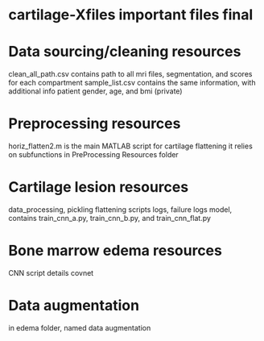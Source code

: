 # cartilage-Xfiles important files final

# Data sourcing/cleaning resources
clean_all_path.csv contains path to all mri files, segmentation, and scores for each compartment
sample_list.csv contains the same information, with additional info patient gender, age, and bmi (private)
# Preprocessing resources
horiz_flatten2.m is the main MATLAB script for cartilage flattening it relies on subfunctions in PreProcessing Resources folder
# Cartilage lesion resources
data_processing, pickling flattening scripts
logs, failure logs
model, contains train_cnn_a.py, train_cnn_b.py, and train_cnn_flat.py
# Bone marrow edema resources
CNN script details covnet
# Data augmentation
in edema folder, named data augmentation
